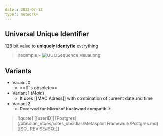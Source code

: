 ```yaml
---
date:: 2023-07-13
type:: network+
---
```

## Universal Unique Identifier

128 bit value to **uniquely** **identyfie** everything 
>[!example]-
>![UUIDSequence_visual.png](/static/UUIDSequence_visual.png)
## Variants 
- Varaint 0
	- ==IT's obsolete==
- Variant 1 (*Main*)
	- It uses [[MAC Adress]] with combination of cureent date and time 
- Variant 2 
	- Reserved for Microsof backward compatibilit


>[!quote] [[userID]] [Postgres](/obisdian_ntoes/notes_obsidian/Metasploit Framework/Postgres.md) [[SQL REVISE#SQL]]